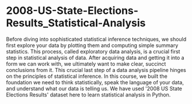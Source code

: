 # 2008-US-State-Elections-Results_Statistical-Analysis
Before diving into sophisticated statistical inference techniques, we should first explore your data by plotting them and computing simple summary statistics. This process, called exploratory data analysis, is a crucial first step in statistical analysis of data. After acquiring data and getting it into a form we can work with, we ultimately want to make clear, succinct conclusions from it. This crucial last step of a data analysis pipeline hinges on the principles of statistical inference. In this course, we built the foundation we need to think statistically, speak the language of your data, and understand what our data is telling us.  We have used '2008 US State Elections Results' dataset here to learn statistical analysis in Python.

